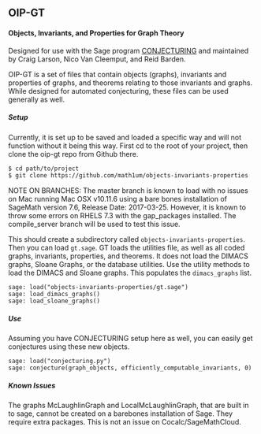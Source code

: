 ## OIP-GT

#### Objects, Invariants, and Properties for Graph Theory

Designed for use with the Sage program [CONJECTURING](http://nvcleemp.github.io/conjecturing/) and maintained by Craig Larson, Nico Van Cleemput, and Reid Barden.

OIP-GT is a set of files that contain objects (graphs), invariants and properties of graphs, and theorems relating to those invariants and graphs. While designed for automated conjecturing, these files can be used generally as well.

##### Setup
Currently, it is set up to be saved and loaded a specific way and will not function without it being this way. First cd to the root of your project, then clone the oip-gt repo from Github there.

```sh
$ cd path/to/project
$ git clone https://github.com/math1um/objects-invariants-properties
```

NOTE ON BRANCHES: The master branch is known to load with no issues on Mac running Mac OSX v10.11.6 using a bare bones installation of SageMath version 7.6, Release Date: 2017-03-25. However, it is known to throw some errors on RHELS 7.3 with the gap_packages installed. The compile_server branch will be used to test this issue.

This should create a subdirectory called `objects-invariants-properties`. Then you can load `gt.sage`. GT loads the utilities file, as well as all coded graphs, invariants, properties, and theorems. It does not load the DIMACS graphs, Sloane Graphs, or the database utilities. Use the utility methods to load the DIMACS and Sloane graphs. This populates the `dimacs_graphs` list.

```sage
sage: load("objects-invariants-properties/gt.sage")
sage: load_dimacs_graphs()
sage: load_sloane_graphs()
```

##### Use

Assuming you have CONJECTURING setup here as well, you can easily get conjectures using these new objects.

```sage
sage: load("conjecturing.py")
sage: conjecture(graph_objects, efficiently_computable_invariants, 0)
```

##### Known Issues

The graphs McLaughlinGraph and LocalMcLaughlinGraph, that are built in to sage, cannot be created on a barebones installation of Sage. They require extra packages. This is not an issue on Cocalc/SageMathCloud.
